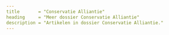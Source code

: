 ```yaml
---
title       = "Conservatie Alliantie"
heading     = "Meer dossier Conservatie Alliantie"
description = "Artikelen in dossier Conservatie Alliantie."
---
```

